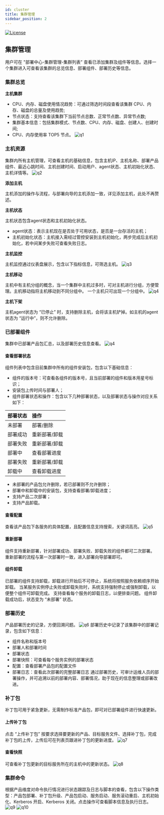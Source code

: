 ```yaml
---
id: cluster
title: 集群管理
sidebar_position: 2
---
```


[![License](https://img.shields.io/badge/license-Apache%202-4EB1BA.svg)](https://www.apache.org/licenses/LICENSE-2.0.html)

## 集群管理
用户可在 "部署中心-集群管理-集群列表” 查看已添加集群及组件等信息。选择一个集群进入可查看该集群的总览信息、部署组件、部署历史等信息。
### 集群总览
**主机集群**
- CPU、内存、磁盘使用情况趋势：可通过筛选时间段查看该集群 CPU、内存、磁盘的总量及使用趋势;
- 节点状态：支持查看该集群下当前节点总数、正常节点数、异常节点数;
- 集群基本信息：包括集群模式、节点数、CPU、内存、磁盘、创建人、创建时间;
- CPU、内存使用率 TOP5 节点。
![q1](/img/usage/clusterManage.png)

### 主机资源
集群内所有主机管理，可查看主机的基础信息，包含主机IP、主机名称、部署产品组件、最近心跳时间、主机创建时间、启动用户、agent状态、主机初始化状态、主机详情等。
![q2](/img/usage/hostList.png)

**添加主机**

主机添加的操作与流程，与部署向导的主机添加一致，详见添加主机，此处不再赘述。

**主机状态**

主机状态包含agent状态和主机初始化状态。
- agent状态：表示主机现在是否处于可用状态，是否是一台存活的主机；
- 主机初始化状态：主机接入需经过管控安装到主机初始化，两步完成后主机初始化，若中间某步失败可查看失败日志。

**主机监控**

主机监控通过仪表盘展示，包含以下指标信息，可筛选主机。
![q3](/img/usage/hostGraph.png)

**主机移动**

主机中有主机分组的概念，当一个集群中主机过多时，可对主机进行分组，方便管理。主机移动指将主机移动到不同分组中。
一个主机只可出现一个分组中。
![q4](/img/usage/hostMove.png)

**主机下架**

主机agent状态为 “已停止” 时，支持删除主机，会将该主机铲掉。如主机的agent状态为 “运行中”，则不允许删除。

### 已部署组件
集群中已部署产品包汇总，以及部署历史信息查看。
![q4](/img/usage/deployedProduct.png)
#### 查看部署状态
组件列表中包含目前集群中所有的组件安装包，包含以下基础信息：
- 组件的版本号：可查看各组件的版本号，且当前部署的组件和版本用星号标识；
- 安装包上传时间与部署人；
- 组件部署状态和操作：包含以下几种部署状态，以及部署状态与操作对应关系如下：

| 部署状态 | 操作      |
|:-----|:--------|
| 未部署  | 部署/删除   |
| 部署成功 | 重新部署/卸载 |
| 部署失败 | 重新部署/卸载 |
| 部署中  | 查看部署进度  |
| 部署失败 | 重新部署/卸载 |
| 卸载中  | 查看卸载进度  |
- 未部署的产品包允许删除，若已部署则不允许删除；
- 部署中和卸载中的安装包，支持查看部署/卸载进度；
- 支持产品二次部署；
- 支持产品卸载。
#### 查看配置
查看该产品包下各服务的具体配置，且配置信息支持搜索，关键词高亮。
![q5](/img/usage/productConfig.png)
#### 重新部署
组件支持重新部署，针对部署成功、部署失败、卸载失败的组件都可二次部署。
重新部署的流程与第一次部署时一致，进入部署向导部署即可。
#### 组件卸载
已部署的组件支持卸载，卸载进行开始后不可停止，系统将按照服务依赖顺序开始卸载。
当某服务实例停止失败或卸载失败时，系统支持强制停止或强制卸载，以便整个组件可卸载完成。
支持查看每个服务的卸载日志，以便排查问题。
组件卸载成功后，状态变为 “未部署” 状态。

### 部署历史
产品部署历史的记录，方便回溯问题。
![q6](/img/usage/deployHistory.png)
部署历史中记录了该集群中的部署记录，包含如下信息：
- 组件名称和版本号
- 部署人和部署时间
- 部署状态
- 部署快照：可查看每个服务实例的部署状态
- 配置：查看部署产品包的配置文件
- 部署日志：查看此次部署的完整部署日志
通过部署历史，可审计运维人员的部署操作，并可追溯以前的部署内容、部署情况，助于现在的信息整理或部署改进。

### 补丁包
补丁包可用于紧急更新，无需制作标准产品包，即可对已部署组件进行快速更新。
#### 上传补丁包
点击 “上传补丁包” 按要求选择要更新的产品、目标服务文件、选择补丁包，完成补丁包的上传，上传后可在列表页跟进补丁包的更新进度。
![q7](/img/usage/patchPackage.png)
#### 查看快照
可查看补丁包更新的目标服务所在的主机中的更新状态。
![q8](/img/usage/patchSnapshot.png)

### 集群命令
根据产品维度对命令执行情况进行状态跟踪及日志与脚本的查看，包含以下操作类型：产品包部署、补丁包升级、产品包启动、服务启动、服务滚动重启、主机初始化、Kerberos 开启、Kerberos 关闭。点击操作可查看脚本信息及执行日志。
![q9](/img/usage/orderList.png)
![q10](/img/usage/orderDetail.png)